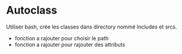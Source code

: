 # Autoclass

Utiliser bash, crée les classes dans directory nommé Includes et srcs.

- fonction a rajouter pour choisir le path
- fonction a rajouter pour rajouter des attributs

